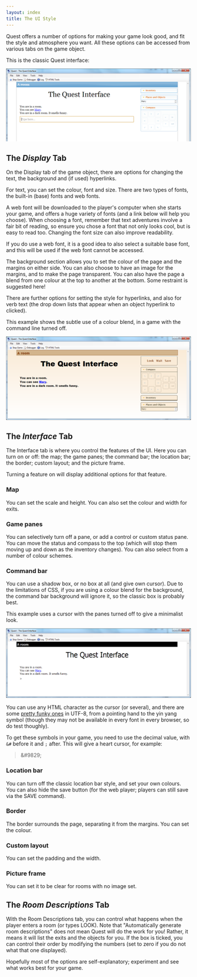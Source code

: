 ```yaml
---
layout: index
title: The UI Style
---
```


Quest offers a number of options for making your game look good, and fit the style and atmosphere you want. All these options can be accessed from various tabs on the game object.

This is the classic Quest interface:

![](ui-classic.png "ui-classic.png")


The _Display_ Tab
-----------------

On the Display tab of the game object, there are options for changing the text, the background and (if used) hyperlinks. 

For text, you can set the colour, font and size. There are two types of fonts, the built-in (base) fonts and web fonts.

A web font will be downloaded to the player's computer when she starts your game, and offers a huge variety of fonts (and a link below will help you choose). When choosing a font, remember that text adventures involve a fair bit of reading, so ensure you chose a font that not only looks cool, but is easy to read too. Changing the font size can also improve readability.

If you do use a web font, it is a good idea to also select a suitable base font, and this will be used if the web font cannot be accessed.

The background section allows you to set the colour of the page and the margins on either side. You can also choose to have an image for the margins, and to make the page transparent. You can also have the page a blend from one colour at the top to another at the bottom. Some restraint is suggested here!

There are further options for setting the style for hyperlinks, and also for verb text (the drop down lists that appear when an object hyperlink to clicked).

This example shows the subtle use of a colour blend, in a game with the command line turned off.

![](ui-no-cursor.png "ui-no-cursor.png")


The _Interface_ Tab
-------------------

The Interface tab is where you control the features of the UI. Here you can turn on or off: the map; the game panes; the command bar; the location bar; the border; custom layout; and the picture frame.

Turning a feature on will display additional options for that feature.

### Map

You can set the scale and height. You can also set the colour and width for exits.


### Game panes

You can selectively turn off a pane, or add a control or custom status pane. You can move the status and compass to the top (which will stop them moving up and down as the inventory changes). You can also select from a number of colour schemes.

### Command bar

You can use a shadow box, or no box at all (and give own cursor). Due to the limitations of CSS, if you are using a colour blend for the background, the command bar background will ignore it, so the classic box is probably best.

This example uses a cursor with the panes turned off to give a minimalist look.

![](ui-cursor.png "ui-cursor.png")

You can use any HTML character as the cursor (or several), and there are some [pretty funky ones](https://www.w3schools.com/charsets/ref_utf_symbols.asp) in UTF-8, from a pointing hand to the yin yang symbol (though they may not be available in every font in every browser, so do test thoughly).

To get these symbols in your game, you need to use the decimal value, with `&#` before it and `;` after. This will give a heart cursor, for example:

> &amp;#9829;

### Location bar

You can turn off the classic location bar style, and set your own colours. You can also hide the save button (for the web player; players can still save via the SAVE command).

### Border

The border surrounds the page, separating it from the margins. You can set the colour.

### Custom layout

You can set the padding and the width.

### Picture frame

You can set it to be clear for rooms with no image set.


The _Room Descriptions_ Tab
---------------------------

With the Room Descriptions tab, you can control what happens when the player enters a room (or types LOOK). Note that "Automatically generate room descriptions" does not mean Quest will do the work for you! Rather, it means it will list the exits and the objects for you. If the box is ticked, you can control their order by modifying the numbers (set to zero if you do not what that one displayed).

Hopefully most of the options are self-explanatory; experiment and see what works best for your game.

